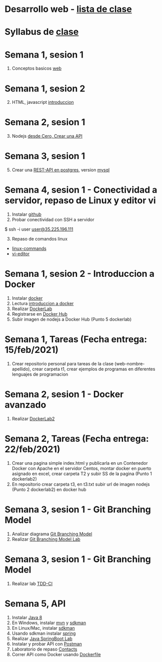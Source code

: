 # Desarrollo web - [lista de clase](https://docs.google.com/spreadsheets/d/1PmG3D180j-ibKs59m2--aFQjJVEJWIKGfQeZC_SL8KA/edit?usp=sharing)
# Syllabus de [clase](https://drive.google.com/file/d/1npzaw6nczu4XUvEDBuWOmRyuEp2ypIEj/view?usp=sharing)


# Semana 1, sesion 1
1. Conceptos basicos [web](https://docs.google.com/presentation/d/1EAzaEWwT7eZvFAe7EpurZYLg7v225mt8fZJko_K2A6k/edit?usp=sharing)

# Semana 1, sesion 2

2. HTML, javascript [introduccion](https://docs.google.com/presentation/d/12jIpzR_-DansrQG9FDWXJ7RQbqwDCTY2fYR7aofg0-I/edit?usp=sharing)

# Semana 2, sesion 1

3. Nodejs [desde Cero, Crear una API](https://docs.google.com/presentation/d/1-WYYV7bmkjMeRM5I7CLmyEouzkQTSlqRlxds67atLlI/edit?usp=sharing)

# Semana 3, sesion 1

5. Crear una [REST-API en postgres](https://docs.google.com/presentation/d/1a5cRhFod-mP-EtBFS3-NkLSCHgdbe8BhnvQ-TUUucA8/edit?usp=sharing), version [mysql](https://docs.google.com/presentation/d/1XCU-Q8uKVOLARYizHy70f9-LyS_lngOkQIl6ityj2ow/edit?usp=sharing)

# Semana 4, sesion 1 - Conectividad a servidor, repaso de Linux y editor vi

1. Instalar [github](https://git-scm.com/downloads)
2. Probar conectividad con SSH a servidor

$  ssh -i user user@35.225.196.111

3. Repaso de comandos linux

-	[linux-commands](https://github.com/adsoftsito/web/blob/main/w1/linuxcommands.pdf)
-	[vi-editor](https://github.com/adsoftsito/web/blob/main/w1/vi-editor.pdf)

# Semana 1, sesion 2 - Introduccion a Docker
1. Instalar [docker](https://docs.docker.com/engine/install/centos/)
2. Lectura [introduccion a docker](https://github.com/adsoftsito/web/blob/main/w1/docker_intro.pdf)
3. Realizar [DockerLab](https://github.com/adsoftsito/web/blob/main/w1/dockerlab.pdf)
4. Registrarse en [Docker Hub](https://hub.docker.com/)
5. Subir imagen de nodejs a Docker Hub (Punto 5 dockerlab)

# Semana 1, Tareas (Fecha entrega: 15/feb/2021)
1. Crear repositorio personal para tareas de la clase (web-nombre-apellido), crear carpeta t1, crear ejemplos de programas en diferentes lenguajes de programacion


# Semana 2, sesion 1 - Docker avanzado
1. Realizar [DockerLab2](https://github.com/adsoftsito/web/blob/main/w2/dockerlab2.pdf)

# Semana 2, Tareas (Fecha entrega: 22/feb/2021)
1. Crear una pagina simple index.html y publicarla en un Contenedor Docker con Apache en el servidor Centos, montar docker en puerto asignado en excel, crear carpeta T2 y subir SS de la pagina (Punto 1 dockerlab2)
2. En repositorio crear carpeta t3, en t3.txt subir url de imagen nodejs (Punto 2 dockerlab2) en docker hub

# Semana 3, sesion 1 - Git Branching Model
1. Analizar diagrama [Git Branching Model](https://github.com/adsoftsito/web/blob/main/w3/gitBranchingModel.pdf)
2. Realizar [Git Branching Model Lab](https://github.com/adsoftsito/web/blob/main/w3/gitBranchingLab.pdf)

# Semana 3, sesion 1 - Git Branching Model
1. Realizar lab  [TDD-CI](https://github.com/adsoftsito/web/tree/main/w4/tdd_ci.pdf)

# Semana 5, API 
1. Instalar [Java 8](https://www.oracle.com/mx/java/technologies/javase/javase-jdk8-downloads.html)
2. En Windows, instalar [mvn](https://mkyong.com/maven/how-to-install-maven-in-windows/) y [sdkman](https://medium.com/ejemplos-de-programacion/instalar-sdkman-en-windows-524ed9ede7b) 
3. En Linux/Mac, instalar [sdkman](https://sdkman.io)
4. Usando sdkman instalar [spring](https://docs.spring.io/spring-boot/docs/2.0.0.M5/reference/html/getting-started-installing-spring-boot.html) 
5. Realizar	[Java SpringBoot Lab](https://www.callicoder.com/spring-boot-jpa-hibernate-postgresql-restful-crud-api-example/)
6. Instalar y probar API  con [Postman](https://www.postman.com/downloads/)	
7. Laboratorio de repaso [Contacts](https://docs.google.com/document/d/14dR8REdc-qQ_6_3ZraRO7BJ-i5_6chEGnXv2iKkWdjI/edit?usp=sharing)
8. Correr API como Docker usando [Dockerfile](https://github.com/adsoftsito/ng5-api/blob/master/Dockerfile)


